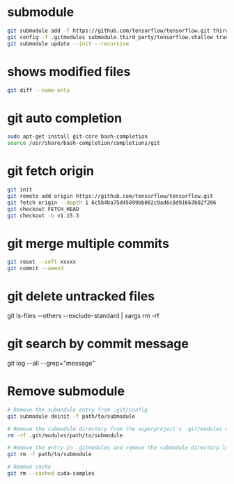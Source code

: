 # submodule
```Bash
git submodule add -f https://github.com/tensorflow/tensorflow.git third_party/tensorflow
git config -f .gitmodules submodule.third_party/tensorflow.shallow true
git submodule update --init --recursive
```

# shows modified files
```Bash
git diff --name-only
```

# git auto completion
```Bash
sudo apt-get install git-core bash-completion
source /usr/share/bash-completion/completions/git
```

# git fetch origin
```Bash
git init
git remote add origin https://github.com/tensorflow/tensorflow.git
git fetch origin --depth 1 6c5b4ba75d45899bb002c9ad6c8d91663b02f206
git checkout FETCH_HEAD
git checkout -b v1.15.3
```

# git merge multiple commits
```Bash
git reset --soft xxxxx
git commit --amend
```

# git delete untracked files
git ls-files --others --exclude-standard | xargs rm -rf

# git search by commit message
git log --all --grep="message"

# Remove submodule
```Bash
# Remove the submodule entry from .git/config
git submodule deinit -f path/to/submodule

# Remove the submodule directory from the superproject's .git/modules directory
rm -rf .git/modules/path/to/submodule

# Remove the entry in .gitmodules and remove the submodule directory located at path/to/submodule
git rm -f path/to/submodule

# Remove cache
git rm --cached cuda-samples
```
